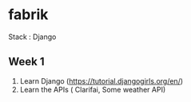 # fabrik
Stack : Django
## Week 1
1) Learn Django (https://tutorial.djangogirls.org/en/)
2) Learn the APIs ( Clarifai, Some weather API)
